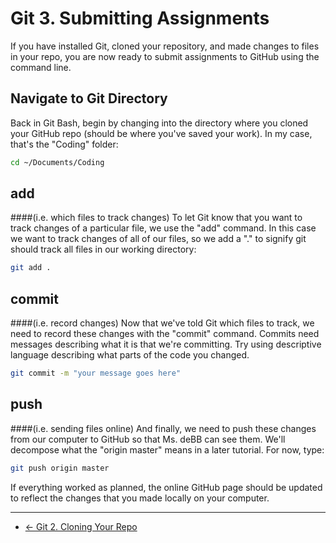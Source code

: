 # Git 3. Submitting Assignments

If you have installed Git, cloned your repository, and made changes to files in your repo, you are now ready to submit assignments to GitHub using the command line.

## Navigate to Git Directory
Back in Git Bash, begin by changing into the directory where you cloned your GitHub repo (should be where you've saved your work). In my case, that's the "Coding" folder:

```bash
cd ~/Documents/Coding
```

## add
####(i.e. which files to track changes)
To let Git know that you want to track changes of a particular file, we use the "add" command. In this case we want to track changes of all of our files, so we add a "." to signify git should track all files in our working directory:

```bash
git add .
```

## commit
####(i.e. record changes)
Now that we've told Git which files to track, we need to record these changes with the "commit" command. Commits need messages describing what it is that we're committing. Try using descriptive language describing what parts of the code you changed.
```bash
git commit -m "your message goes here"
```

## push
####(i.e. sending files online)
And finally, we need to push these changes from our computer to GitHub so that Ms. deBB can see them. We'll decompose what the "origin master" means in a later tutorial. For now, type:
```bash
git push origin master
```

If everything worked as planned, the online GitHub page should be updated to reflect the changes that you made locally on your computer.


---
* [<- Git 2. Cloning Your Repo](2_cloning.md)
